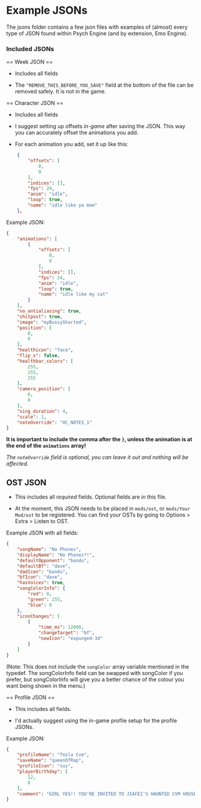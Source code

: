 # Example JSONs

The jsons folder contains a few json files with examples of (almost) every type of JSON found within Psych Engine (and by extension, Emo Engine).

### Included JSONs

== Week JSON ==

- Includes all fields

- The `"REMOVE_THIS_BEFORE_YOU_SAVE"` field at the bottom of the file can be removed safely. It is not in the game.

== Character JSON ==

- Includes all fields

- I suggest setting up offsets *in-game* after saving the JSON. This way you can accurately offset the animations you add.

- For each animation you add, set it up like this:

```json
    {
        "offsets": [
            0,
            0
        ],
        "indices": [],
        "fps": 24,
        "anim": "idle",
        "loop": true,
        "name": "idle like ya mom"
    },
```

Example JSON:
```json
{
	"animations": [
		{
			"offsets": [
				0,
				0
			],
			"indices": [],
			"fps": 24,
			"anim": "idle",
			"loop": true,
			"name": "idle like my cat"
		}
	],
	"no_antialiasing": true,
	"shitpost": true,
	"image": "myBussySharted",
	"position": [
		0,
		0
	],
	"healthicon": "face",
	"flip_x": false,
	"healthbar_colors": [
		255,
		255,
		255
	],
	"camera_position": [
		0,
		0
	],
	"sing_duration": 4,
	"scale": 1,
    "noteOverride": "OC_NOTES_1"
}
```

**It is important to include the comma after the `}`, unless the animation is at the end of the `animations` array!**

*The `noteOverride` field is optional, you can leave it out and nothing will be affected.*

## OST JSON

- This includes all *required* fields. Optional fields are in this file.

- At the moment, this JSON needs to be placed in `mods/ost`, or `mods/Your Mod/ost` to be registered. You can find your OSTs by going to Options > Extra > Listen to OST.

Example JSON with all fields:
```json
{
    "songName": "No Phones",
    "displayName": "No Phones?!",
    "defaultOpponent": "bandu",
    "defaultBf": "dave",
    "dadIcon": "bandu",
    "bfIcon": "dave",
    "hasVoices": true,
    "songColorInfo": {
        "red": 0,
        "green": 255,
        "blue": 0
    },
    "iconChanges": [
        {
            "time_ms": 12000,
            "changeTarget": "bf",
            "newIcon": "expunged-3d"
        }
    ]
}
```

(Note: This does not include the `songColor` array variable mentioned in the typedef. The songColorInfo field can be swapped with songColor if you prefer, but songColorInfo will give you a better chance of the colour you want being shown in the menu.)

== Profile JSON ==

- This includes all fields.

- I'd actually suggest using the in-game profile setup for the profile JSONs.

Example JSON:

```json
{
    "profileName": "Tesla Cvm",
    "saveName": "queenOfRap",
    "profileIcon": "sus",
    "playerBirthday": [
        12,
        8
    ],
    "comment": "GIRL YES!! YOU'RE INVITED TO JIAFEI'S HAUNTED CVM HOUSE! BRING YOUR FAMILY, YOUR OCS, HELL, JUST BRING THE ENTIRE WORLD!!"
}
```
